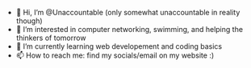 - 👋 Hi, I’m @Unaccountable (only somewhat unaccountable in reality though)
- 👀 I’m interested in computer networking, swimming, and helping the thinkers of tomorrow
- 🌱 I’m currently learning web developement and coding basics
- 📫 How to reach me: find my socials/email on my website :)

<!---
Unaccountable/Unaccountable is a ✨ special ✨ repository because its `README.md` (this file) appears on your GitHub profile.
You can click the Preview link to take a look at your changes.
--->
